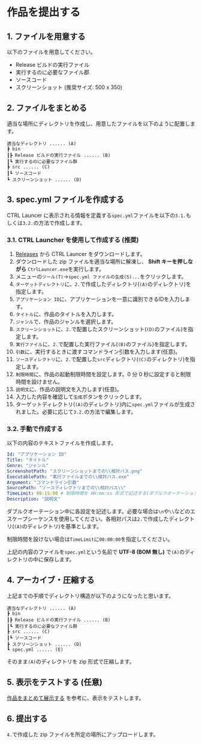 # 作品を提出する

## 1. ファイルを用意する
以下のファイルを用意してください。
- Release ビルドの実行ファイル
- 実行するのに必要なファイル郡
- ソースコード
- スクリーンショット (推奨サイズ: 500 x 350)

## 2. ファイルをまとめる
適当な場所にディレクトリを作成し、用意したファイルを以下のように配置します。

```
適当なディレクトリ ...... (A)
┣ bin
┃┣ Release ビルドの実行ファイル ...... (B)
┃┗ 実行するのに必要なファイル群
┣ src ...... (C)
┃┗ ソースコード
┗ スクリーンショット ...... (D)
```

## 3. spec.yml ファイルを作成する
CTRL Launcer に表示される情報を定義する`spec.yml`ファイルを以下の`3.1.`もしくは`3.2.`の方法で作成します。

### 3.1. CTRL Launcher を使用して作成する (推奨)
1. [Releases](https://github.com/gssequence/CtrlLauncher/releases) から CTRL Launcer をダウンロードします。
2. ダウンロードした zip ファイルを適当な場所に解凍し、 **Shift キーを押しながら**  `CtrlLauncer.exe`を実行します。
3. メニューの`ツール(T)`→`spec.yml ファイルの生成(S)...`をクリックします。
4. `ターゲットディレクトリ`に、`2.`で作成したディレクトリ(`(A)`のディレクトリ)を指定します。
5. `アプリケーション ID`に、アプリケーションを一意に識別できるIDを入力します。
6. `タイトル`に、作品のタイトルを入力します。
7. `ジャンル`で、作品のジャンルを選択します。
8. `スクリーンショット`に、`2.`で配置したスクリーンショット(`(D)`のファイル)を指定します。
9. `実行ファイル`に、`2.`で配置した実行ファイル(`(B)`のファイル)を指定します。
10. `引数`に、実行するときに渡すコマンドライン引数を入力します(任意)。
11. `ソースディレクトリ`に、`2.`で配置した`src`ディレクトリ(`(C)`のディレクトリ)を指定します。
12. `制限時間`に、作品の起動制限時間を設定します。0 分 0 秒に設定すると制限時間を設けません。
13. `説明文`に、作品の説明文を入力します(任意)。
14. 入力した内容を確認して`生成`ボタンをクリックします。
15. ターゲットディレクトリ(`(A)`のディレクトリ)内に`spec.yml`ファイルが生成されました。必要に応じて`3.2.`の方法で編集します。

### 3.2. 手動で作成する
以下の内容のテキストファイルを作成します。

```yaml
Id: "アプリケーション ID"
Title: "タイトル"
Genre: "ジャンル"
ScreenshotPath: "スクリーンショットまでの\\相対パス.png"
ExecutablePath: "実行ファイルまでの\\相対パス.exe"
Argument: "コマンドライン引数"
SourcePath: "ソースディレクトリまでの\\相対パス\\"
TimeLimit: 00:15:00 # 制限時間を HH:mm:ss 形式で記述する(ダブルクオーテーションはつけないこと)
Description: "説明文"
```

ダブルクオーテーション中に各設定を記述します。必要な場合は`\n`や`\\`などのエスケープシーケンスを使用してください。各相対パスは`2.`で作成したディレクトリ(`(A)`のディレクトリ)を基準とします。

制限時間を設けない場合は`TimeLimit`に`00:00:00`を指定してください。

上記の内容のファイルを`spec.yml`という名前で **UTF-8 (BOM 無し)** で`(A)`のディレクトリの中に保存します。

## 4. アーカイブ・圧縮する
上記までの手順でディレクトリ構造が以下のようになったと思います。

```
適当なディレクトリ ...... (A)
┣ bin
┃┣ Release ビルドの実行ファイル ...... (B)
┃┗ 実行するのに必要なファイル群
┣ src ...... (C)
┃┗ ソースコード
┣ スクリーンショット ...... (D)
┗ spec.yml ...... (E)
```

そのまま`(A)`のディレクトリを zip 形式で圧縮します。

## 5. 表示をテストする (任意)
[作品をまとめて展示する](for-administrators.md) を参考に、表示をテストします。

## 6. 提出する
`4.`で作成した zip ファイルを所定の場所にアップロードします。

